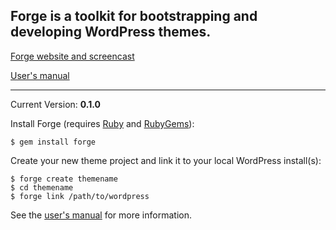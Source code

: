 ## Forge is a toolkit for bootstrapping and developing WordPress themes.

[Forge website and screencast](http://forge.thethemefoundry.com/)

[User's manual](http://forge.thethemefoundry.com/manual)

-----

Current Version: **0.1.0**

Install Forge (requires [Ruby](http://www.ruby-lang.org/) and [RubyGems](http://rubygems.org/)):

    $ gem install forge

Create your new theme project and link it to your local WordPress install(s):

    $ forge create themename
    $ cd themename
    $ forge link /path/to/wordpress

See the [user's manual](http://forge.thethemefoundry.com/manual) for more information.